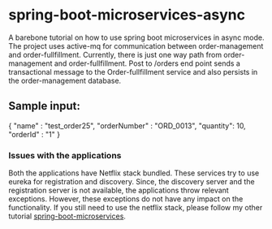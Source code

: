 # spring-boot-microservices-async
A barebone tutorial on how to use spring boot microservices in async mode. The project uses active-mq for communication between order-management and order-fullfillment. 
Currently, there is just one way path from order-management and order-fullfillment. 
Post to /orders end point sends a transactional message to the Order-fullfillment service and also persists in the order-management database. 

## Sample input: 

{
"name" : "test_order25",
"orderNumber" : "ORD_0013",
"quantity": 10,
"orderId" : "1"
}

### Issues with the applications

Both the applications have Netflix stack bundled. These services try to use eureka for registration and discovery. Since, the discovery server and the registration server is not available, the applications throw relevant exceptions. 
However, these exceptions do not have any impact on the functionality. 
If you still need to use the netflix stack, please follow my other tutorial [spring-boot-microservices](https://github.com/sushant3k/spring-boot-microservices.git "spring boot microservices with netflix stack"). 


